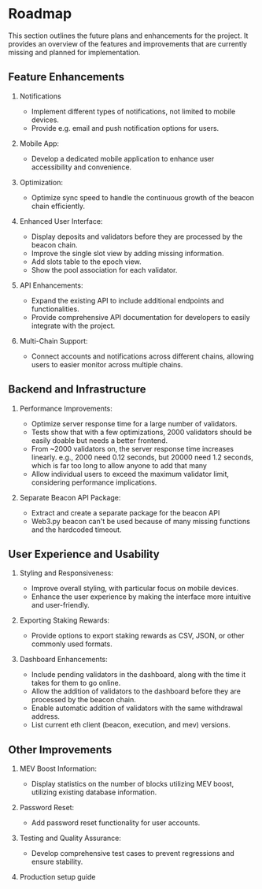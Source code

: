 # Roadmap
This section outlines the future plans and enhancements for the project. It provides an overview of the features and improvements that are currently missing and planned for implementation.

## Feature Enhancements

1. Notifications
   - Implement different types of notifications, not limited to mobile devices.
   - Provide e.g. email and push notification options for users.

2. Mobile App:
   - Develop a dedicated mobile application to enhance user accessibility and convenience.

3. Optimization:
   - Optimize sync speed to handle the continuous growth of the beacon chain efficiently.

4. Enhanced User Interface:
   - Display deposits and validators before they are processed by the beacon chain.
   - Improve the single slot view by adding missing information.
   - Add slots table to the epoch view.
   - Show the pool association for each validator.
   
5. API Enhancements:
   - Expand the existing API to include additional endpoints and functionalities.
   - Provide comprehensive API documentation for developers to easily integrate with the project.

6. Multi-Chain Support:
   - Connect accounts and notifications across different chains, allowing users to easier monitor across multiple chains.

## Backend and Infrastructure
1. Performance Improvements:
   - Optimize server response time for a large number of validators.
   - Tests show that with a few optimizations, 2000 validators should be easily doable but needs a better frontend.
   - From ~2000 validators on, the server response time increases linearly. e.g., 2000 need 0.12 seconds, but 20000 need 1.2 seconds, which is far too long to allow anyone to add that many
   - Allow individual users to exceed the maximum validator limit, considering performance implications.
   
2. Separate Beacon API Package:
   - Extract and create a separate package for the beacon API
   - Web3.py beacon can't be used because of many missing functions and the hardcoded timeout.

## User Experience and Usability
1. Styling and Responsiveness:
   - Improve overall styling, with particular focus on mobile devices.
   - Enhance the user experience by making the interface more intuitive and user-friendly.
   
2. Exporting Staking Rewards:
   - Provide options to export staking rewards as CSV, JSON, or other commonly used formats.
   
3. Dashboard Enhancements:
   - Include pending validators in the dashboard, along with the time it takes for them to go online.
   - Allow the addition of validators to the dashboard before they are processed by the beacon chain.
   - Enable automatic addition of validators with the same withdrawal address.
   - List current eth client (beacon, execution, and mev) versions.
   
## Other Improvements
1. MEV Boost Information:
   - Display statistics on the number of blocks utilizing MEV boost, utilizing existing database information.

2. Password Reset:
   - Add password reset functionality for user accounts.

3. Testing and Quality Assurance:
   - Develop comprehensive test cases to prevent regressions and ensure stability.
   
4. Production setup guide
